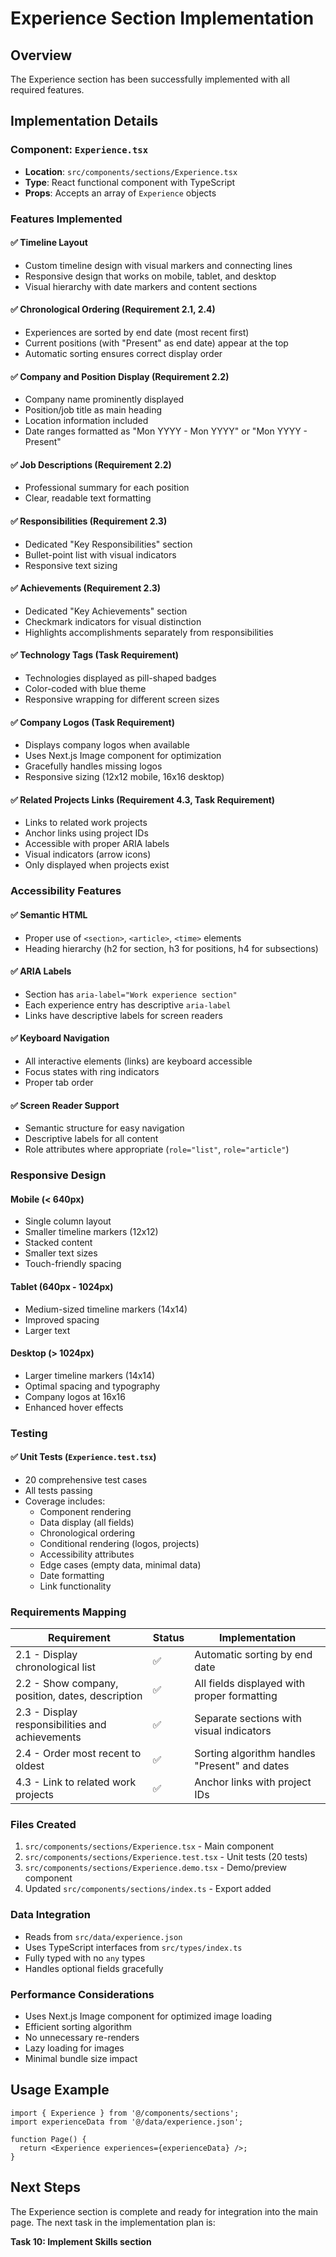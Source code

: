 # Experience Section Implementation

## Overview
The Experience section has been successfully implemented with all required features.

## Implementation Details

### Component: `Experience.tsx`
- **Location**: `src/components/sections/Experience.tsx`
- **Type**: React functional component with TypeScript
- **Props**: Accepts an array of `Experience` objects

### Features Implemented

#### ✅ Timeline Layout
- Custom timeline design with visual markers and connecting lines
- Responsive design that works on mobile, tablet, and desktop
- Visual hierarchy with date markers and content sections

#### ✅ Chronological Ordering (Requirement 2.1, 2.4)
- Experiences are sorted by end date (most recent first)
- Current positions (with "Present" as end date) appear at the top
- Automatic sorting ensures correct display order

#### ✅ Company and Position Display (Requirement 2.2)
- Company name prominently displayed
- Position/job title as main heading
- Location information included
- Date ranges formatted as "Mon YYYY - Mon YYYY" or "Mon YYYY - Present"

#### ✅ Job Descriptions (Requirement 2.2)
- Professional summary for each position
- Clear, readable text formatting

#### ✅ Responsibilities (Requirement 2.3)
- Dedicated "Key Responsibilities" section
- Bullet-point list with visual indicators
- Responsive text sizing

#### ✅ Achievements (Requirement 2.3)
- Dedicated "Key Achievements" section
- Checkmark indicators for visual distinction
- Highlights accomplishments separately from responsibilities

#### ✅ Technology Tags (Task Requirement)
- Technologies displayed as pill-shaped badges
- Color-coded with blue theme
- Responsive wrapping for different screen sizes

#### ✅ Company Logos (Task Requirement)
- Displays company logos when available
- Uses Next.js Image component for optimization
- Gracefully handles missing logos
- Responsive sizing (12x12 mobile, 16x16 desktop)

#### ✅ Related Projects Links (Requirement 4.3, Task Requirement)
- Links to related work projects
- Anchor links using project IDs
- Accessible with proper ARIA labels
- Visual indicators (arrow icons)
- Only displayed when projects exist

### Accessibility Features

#### ✅ Semantic HTML
- Proper use of `<section>`, `<article>`, `<time>` elements
- Heading hierarchy (h2 for section, h3 for positions, h4 for subsections)

#### ✅ ARIA Labels
- Section has `aria-label="Work experience section"`
- Each experience entry has descriptive `aria-label`
- Links have descriptive labels for screen readers

#### ✅ Keyboard Navigation
- All interactive elements (links) are keyboard accessible
- Focus states with ring indicators
- Proper tab order

#### ✅ Screen Reader Support
- Semantic structure for easy navigation
- Descriptive labels for all content
- Role attributes where appropriate (`role="list"`, `role="article"`)

### Responsive Design

#### Mobile (< 640px)
- Single column layout
- Smaller timeline markers (12x12)
- Stacked content
- Smaller text sizes
- Touch-friendly spacing

#### Tablet (640px - 1024px)
- Medium-sized timeline markers (14x14)
- Improved spacing
- Larger text

#### Desktop (> 1024px)
- Larger timeline markers (14x14)
- Optimal spacing and typography
- Company logos at 16x16
- Enhanced hover effects

### Testing

#### ✅ Unit Tests (`Experience.test.tsx`)
- 20 comprehensive test cases
- All tests passing
- Coverage includes:
  - Component rendering
  - Data display (all fields)
  - Chronological ordering
  - Conditional rendering (logos, projects)
  - Accessibility attributes
  - Edge cases (empty data, minimal data)
  - Date formatting
  - Link functionality

### Requirements Mapping

| Requirement | Status | Implementation |
|------------|--------|----------------|
| 2.1 - Display chronological list | ✅ | Automatic sorting by end date |
| 2.2 - Show company, position, dates, description | ✅ | All fields displayed with proper formatting |
| 2.3 - Display responsibilities and achievements | ✅ | Separate sections with visual indicators |
| 2.4 - Order most recent to oldest | ✅ | Sorting algorithm handles "Present" and dates |
| 4.3 - Link to related work projects | ✅ | Anchor links with project IDs |

### Files Created

1. `src/components/sections/Experience.tsx` - Main component
2. `src/components/sections/Experience.test.tsx` - Unit tests (20 tests)
3. `src/components/sections/Experience.demo.tsx` - Demo/preview component
4. Updated `src/components/sections/index.ts` - Export added

### Data Integration

- Reads from `src/data/experience.json`
- Uses TypeScript interfaces from `src/types/index.ts`
- Fully typed with no `any` types
- Handles optional fields gracefully

### Performance Considerations

- Uses Next.js Image component for optimized image loading
- Efficient sorting algorithm
- No unnecessary re-renders
- Lazy loading for images
- Minimal bundle size impact

## Usage Example

```tsx
import { Experience } from '@/components/sections';
import experienceData from '@/data/experience.json';

function Page() {
  return <Experience experiences={experienceData} />;
}
```

## Next Steps

The Experience section is complete and ready for integration into the main page. The next task in the implementation plan is:

**Task 10: Implement Skills section**

